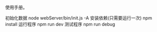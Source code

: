 使用手册。

初始化数据
node webServer/bin/init.js -A
安装依赖(只需要运行一次)
npm install 
运行程序
npm run dev
测试程序
npm run debug
